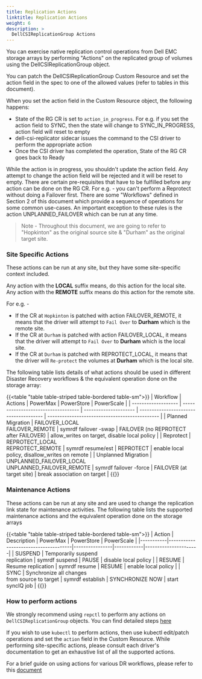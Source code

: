 ```yaml
---
title: Replication Actions
linktitle: Replication Actions
weight: 6
description: >
  DellCSIReplicationGroup Actions
---
```


You can exercise native replication control operations from Dell EMC storage arrays by performing "Actions" on the replicated group of volumes using the DellCSIReplicationGroup object. 

You can patch the DellCSIReplicationGroup Custom Resource and set the action field in the spec to one of the allowed values (refer to tables in this document).

When you set the action field in the Custom Resource object, the following happens:

* State of the RG CR is set to `action_in_progress`. For e.g. if you set the action field to SYNC, then the state will change to SYNC_IN_PROGRESS, action field will reset to empty
* dell-csi-replicator sidecar issues the command to the CSI driver to perform the appropriate action
* Once the CSI driver has completed the operation, State of the RG CR goes back to Ready

While the action is in progress, you shouldn't update the action field. Any attempt to change the action field will be rejected and it will be reset to empty.
There are certain pre-requisites that have to be fulfilled before any action can be done on the RG CR. For e.g. - you can't perform a Reprotect without doing a Failover first. There are some "Workflows" defined in Section 2 of this document which provide a sequence of operations for some common use-cases. An important exception to these rules is the action UNPLANNED_FAILOVER which can be run at any time.

>Note - Throughout this document, we are going to refer to "Hopkinton" as the original source site & "Durham" as the original target site.

### Site Specific Actions
These actions can be run at any site, but they have some site-specific context included.

Any action with the __LOCAL__ suffix means, do this action for the local site. Any action with the __REMOTE__ suffix means do this action for the remote site.

For e.g. - 
* If the CR at `Hopkinton` is patched with action FAILOVER_REMOTE, it means that the driver will attempt to `Fail Over` to __Durham__ which is the remote site. 
* If the CR at `Durham` is patched with action FAILOVER_LOCAL, it means that the driver will attempt to `Fail Over` to __Durham__ which is the local site.
* If the CR at `Durham` is patched with REPROTECT_LOCAL, it means that the driver will `Re-protect` the volumes at __Durham__ which is the local site.

The following table lists details of what actions should be used in different Disaster Recovery workflows & the equivalent operation done on the storage array:

{{<table "table table-striped table-bordered table-sm">}}
| Workflow            | Actions                             | PowerMax              | PowerStore                             | PowerScale                                     |
| ------------------- | ----------------------------------- | --------------------- | -------------------------------------- | ---------------------------------------------- |
| Planned Migration   | FAILOVER_LOCAL<br>FAILOVER_REMOTE   | symrdf failover -swap | FAILOVER (no REPROTECT after FAILOVER) | allow_writes on target, disable local policy   |
| Reprotect           | REPROTECT_LOCAL<br>REPROTECT_REMOTE | symrdf resume/est     | REPROTECT                              | enable local policy, disallow_writes on remote | 
| Unplanned Migration | UNPLANNED_FAILOVER_LOCAL<br>UNPLANNED_FAILOVER_REMOTE | symrdf failover -force | FAILOVER (at target site) | break association on target              |
{{</table>}}

### Maintenance Actions
These actions can be run at any site and are used to change the replication link state for maintenance activities.
The following table lists the supported maintenance actions and the equivalent operation done on the storage arrays

{{<table "table table-striped table-bordered table-sm">}}
| Action    | Description                          | PowerMax       | PowerStore | PowerScale           |
|-----------|--------------------------------------|----------------|------------|----------------------|
| SUSPEND   | Temporarily suspend <br> replication | symrdf suspend | PAUSE      | disable local policy |
| RESUME    | Resume replication                   | symrdf resume  | RESUME     | enable local policy  |
| SYNC      | Synchronize all changes <br> from source to target | symrdf establish | SYNCHRONIZE NOW | start syncIQ job |
{{</table>}}

### How to perform actions
We strongly recommend using `repctl` to perform any actions on `DellCSIReplicationGroup` objects. You can find detailed steps [here](../tools/#executing-actions)

If you wish to use `kubectl` to perform actions, then use kubectl edit/patch operations and set the `action` field in the Custom Resource.
While performing site-specific actions, please consult each driver's documentation to get an exhaustive list of all the supported actions.

For a brief guide on using actions for various DR workflows, please refer to this [document](../disaster-recovery) 

